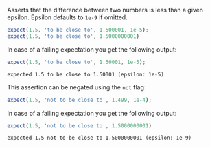 Asserts that the difference between two numbers is less than a given epsilon.
Epsilon defaults to `1e-9` if omitted.

<!-- evaluate -->
```javascript
expect(1.5, 'to be close to', 1.500001, 1e-5);
expect(1.5, 'to be close to', 1.5000000001)
```
<!-- /evaluate -->

In case of a failing expectation you get the following output:

<!-- evaluate -->
```javascript
expect(1.5, 'to be close to', 1.50001, 1e-5);
```

```
expected 1.5 to be close to 1.50001 (epsilon: 1e-5)
```
<!-- /evaluate -->

This assertion can be negated using the `not` flag:

<!-- evaluate -->
```javascript
expect(1.5, 'not to be close to', 1.499, 1e-4);
```
<!-- /evaluate -->

In case of a failing expectation you get the following output:

<!-- evaluate -->
```javascript
expect(1.5, 'not to be close to', 1.5000000001)
```

```
expected 1.5 not to be close to 1.5000000001 (epsilon: 1e-9)
```
<!-- /evaluate -->
